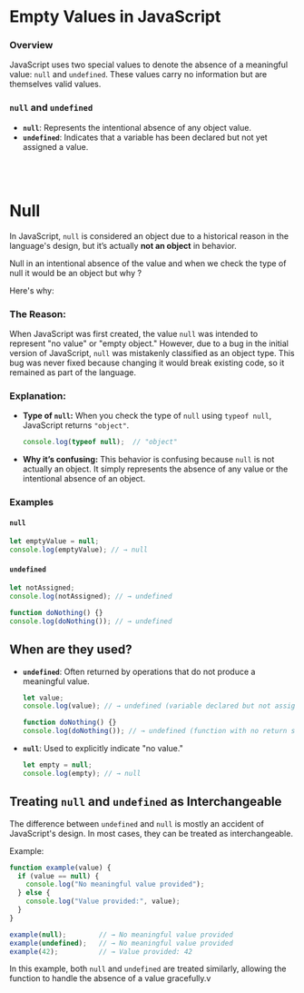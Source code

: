 # Empty Values in JavaScript

### Overview
JavaScript uses two special values to denote the absence of a meaningful value: `null` and `undefined`. These values carry no information but are themselves valid values.

### `null` and `undefined`
- **`null`**: Represents the intentional absence of any object value.
- **`undefined`**: Indicates that a variable has been declared but not yet assigned a value.
<br>

<br>

# Null

In JavaScript, `null` is considered an object due to a historical reason in the language's design, but it’s actually **not an object** in behavior. 

Null in an intentional absence of the value and when we check the type of null it would be an object but why ?

Here's why:

### The Reason:
When JavaScript was first created, the value `null` was intended to represent "no value" or "empty object." However, due to a bug in the initial version of JavaScript, `null` was mistakenly classified as an object type. This bug was never fixed because changing it would break existing code, so it remained as part of the language.

### Explanation:
- **Type of `null`:** When you check the type of `null` using `typeof null`, JavaScript returns `"object"`.
  
  ```javascript
  console.log(typeof null);  // "object"
  ```

- **Why it’s confusing:** This behavior is confusing because `null` is not actually an object. It simply represents the absence of any value or the intentional absence of an object.


### Examples
#### `null`
```javascript
let emptyValue = null;
console.log(emptyValue); // → null
```

#### `undefined`
```javascript
let notAssigned;
console.log(notAssigned); // → undefined

function doNothing() {}
console.log(doNothing()); // → undefined
```

## When are they used?
- **`undefined`**: Often returned by operations that do not produce a meaningful value.
  ```javascript
  let value;
  console.log(value); // → undefined (variable declared but not assigned)
  
  function doNothing() {}
  console.log(doNothing()); // → undefined (function with no return statement)
  ```

- **`null`**: Used to explicitly indicate "no value."
  ```javascript
  let empty = null;
  console.log(empty); // → null
  ```

## Treating `null` and `undefined` as Interchangeable
The difference between `undefined` and `null` is mostly an accident of JavaScript's design. In most cases, they can be treated as interchangeable.

Example:
```javascript
function example(value) {
  if (value == null) {
    console.log("No meaningful value provided");
  } else {
    console.log("Value provided:", value);
  }
}

example(null);        // → No meaningful value provided
example(undefined);   // → No meaningful value provided
example(42);          // → Value provided: 42
```

In this example, both `null` and `undefined` are treated similarly, allowing the function to handle the absence of a value gracefully.v